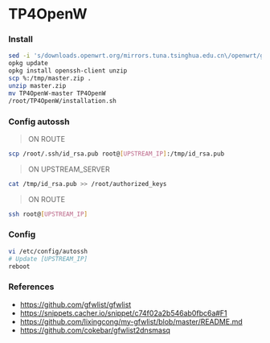 # TP4OpenW

### Install

```bash
sed -i 's/downloads.openwrt.org/mirrors.tuna.tsinghua.edu.cn\/openwrt/g' /etc/opkg/distfeeds.conf
opkg update
opkg install openssh-client unzip
scp %:/tmp/master.zip .
unzip master.zip
mv TP4OpenW-master TP4OpenW
/root/TP4OpenW/installation.sh
```

### Config autossh
> ON ROUTE
  ```bash
  scp /root/.ssh/id_rsa.pub root@[UPSTREAM_IP]:/tmp/id_rsa.pub
  ```
> ON UPSTREAM_SERVER
  ```bash
  cat /tmp/id_rsa.pub >> /root/authorized_keys
  ```
> ON ROUTE
  ```bash
  ssh root@[UPSTREAM_IP]
  ```

### Config 

```bash
vi /etc/config/autossh
# Update [UPSTREAM_IP]
reboot
```

### References
* https://github.com/gfwlist/gfwlist
* https://snippets.cacher.io/snippet/c74f02a2b546ab0fbc6a#F1
* https://github.com/lixingcong/my-gfwlist/blob/master/README.md
* https://github.com/cokebar/gfwlist2dnsmasq
